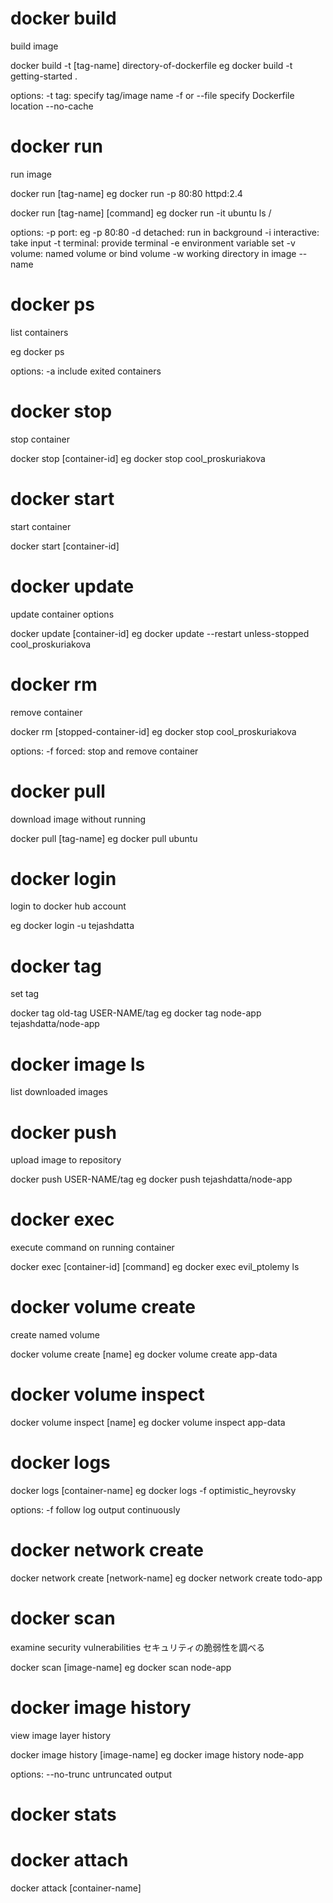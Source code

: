 # docker build
build image

docker build -t [tag-name] directory-of-dockerfile 
eg docker build -t getting-started .

options:
-t tag: specify tag/image name
-f or --file specify Dockerfile location
--no-cache

# docker run
run image

docker run [tag-name]
eg docker run -p 80:80 httpd:2.4

docker run [tag-name] [command]
eg docker run -it ubuntu ls /

options:
-p port: eg -p 80:80
-d detached: run in background
-i interactive: take input
-t terminal: provide terminal
-e environment variable set
-v volume: named volume or bind volume
-w working directory in image
--name

# docker ps
list containers

eg docker ps

options:
-a include exited containers

# docker stop
stop container

docker stop [container-id]
eg docker stop cool_proskuriakova

# docker start
start container

docker start [container-id]

# docker update
update container options

docker update [container-id]
eg docker update --restart unless-stopped cool_proskuriakova

# docker rm
remove container

docker rm [stopped-container-id]
eg docker stop cool_proskuriakova

options:
-f forced: stop and remove container

# docker pull
download image without running

docker pull [tag-name]
eg docker pull ubuntu

# docker login
login to docker hub account

eg docker login -u tejashdatta

# docker tag
set tag

docker tag old-tag USER-NAME/tag
eg docker tag node-app tejashdatta/node-app

# docker image ls
list downloaded images

# docker push
upload image to repository

docker push USER-NAME/tag
eg docker push tejashdatta/node-app

# docker exec
execute command on running container

docker exec [container-id] [command]
eg docker exec evil_ptolemy ls

# docker volume create
create named volume

docker volume create [name]
eg docker volume create app-data

# docker volume inspect
docker volume inspect [name]
eg docker volume inspect app-data

# docker logs

docker logs [container-name]
eg docker logs -f optimistic_heyrovsky

options:
-f follow log output continuously

# docker network create

docker network create [network-name]
eg docker network create todo-app

# docker scan
examine security vulnerabilities
セキュリティの脆弱性を調べる

docker scan [image-name]
eg docker scan node-app

# docker image history
view image layer history

docker image history [image-name]
eg docker image history node-app

options:
--no-trunc untruncated output

# docker stats

# docker attach

docker attack [container-name]
